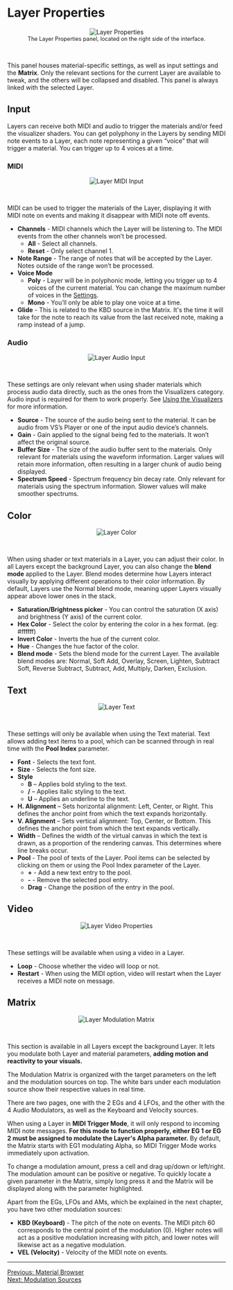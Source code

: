 # Layer Properties

<div style="text-align: center;">
<figure style="text-align: center;">
  <img src="/vs2/images/layer-properties.png" alt="Layer Properties" style="padding: 0px; bottom-padding: 0px" />
  <figcaption style="font-size: 0.9em;">The Layer Properties panel, located on the right side of the interface.</figcaption>
</figure>
</div>
<br>

This panel houses material-specific settings, as well as input settings and the **Matrix**. Only the relevant sections for the current Layer are available to tweak, and the others will be collapsed and disabled. This panel is always linked with the selected Layer.

## Input

Layers can receive both MIDI and audio to trigger the materials and/or feed the visualizer shaders. You can get polyphony in the Layers by sending MIDI note events to a Layer, each note representing a given “voice” that will trigger a material. You can trigger up to 4 voices at a time.

### MIDI

<div style="text-align: center;">
<figure style="text-align: center;">
  <img src="/vs2/images/properties-input-midi.png" alt="Layer MIDI Input" style="padding: 0px; bottom-padding: 0px" />
  <figcaption></figcaption>
</figure>
</div>
<br>

MIDI can be used to trigger the materials of the Layer, displaying it with MIDI note on events and making it disappear with MIDI note off events. 

- **Channels** - MIDI channels which the Layer will be listening to. The MIDI events from the other channels won’t be processed.
    - **All** - Select all channels.
    - **Reset** - Only select channel 1.
- **Note Range** - The range of notes that will be accepted by the Layer. Notes outside of the range won’t be processed.
- **Voice Mode**
    - **Poly** - Layer will be in polyphonic mode, letting you trigger up to 4 voices of the current material. You can change the maximum number of voices in the [Settings](settings).
    - **Mono** - You’ll only be able to play one voice at a time.
- **Glide** - This is related to the KBD source in the Matrix. It's the time it will take for the note to reach its value from the last received note, making a ramp instead of a jump.

### Audio

<div style="text-align: center;">
<figure style="text-align: center;">
  <img src="/vs2/images/properties-input-audio.png" alt="Layer Audio Input" style="padding: 0px; bottom-padding: 0px" />
  <figcaption></figcaption>
</figure>
</div>
<br>

These settings are only relevant when using shader materials which process audio data directly, such as the ones from the Visualizers category. Audio input is required for them to work properly. See [Using the Visualizers](visualizers) for more information.

- **Source** - The source of the audio being sent to the material. It can be audio from VS’s Player or one of the input audio device’s channels.
- **Gain** - Gain applied to the signal being fed to the materials. It won’t affect the original source.
- **Buffer Size** - The size of the audio buffer sent to the materials. Only relevant for materials using the waveform information. Larger values will retain more information, often resulting in a larger chunk of audio being displayed.
- **Spectrum Speed** - Spectrum frequency bin decay rate. Only relevant for materials using the spectrum information. Slower values will make smoother spectrums.

## Color

<div style="text-align: center;">
<figure style="text-align: center;">
  <img src="/vs2/images/properties-color.png" alt="Layer Color" style="padding: 0px; bottom-padding: 0px" />
  <figcaption></figcaption>
</figure>
</div>
<br>

When using shader or text materials in a Layer, you can adjust their color. In all Layers except the background Layer, you can also change the **blend mode** applied to the Layer.
Blend modes determine how Layers interact visually by applying different operations to their color information. By default, Layers use the Normal blend mode, meaning upper Layers visually appear above lower ones in the stack.

- **Saturation/Brightness picker** - You can control the saturation (X axis) and brightness (Y axis) of the current color. 
- **Hex Color** - Select the color by entering the color in a hex format. (eg: #ffffff)
- **Invert Color** - Inverts the hue of the current color.
- **Hue** - Changes the hue factor of the color.
- **Blend mode** - Sets the blend mode for the current Layer. The available blend modes are: Normal, Soft Add, Overlay, Screen, Lighten, Subtract Soft, Reverse Subtract, Subtract, Add, Multiply, Darken, Exclusion.

## Text

<div style="text-align: center;">
<figure style="text-align: center;">
  <img src="/vs2/images/properties-text.png" alt="Layer Text" style="padding: 0px; bottom-padding: 0px" />
  <figcaption></figcaption>
</figure>
</div>
<br>

These settings will only be available when using the Text material. Text allows adding text items to a pool, which can be scanned through in real time with the **Pool Index** parameter.

- **Font** - Selects the text font.
- **Size** - Selects the font size.
- **Style**
    - **B** – Applies bold styling to the text.
    - **/** – Applies italic styling to the text.
    - **U** – Applies an underline to the text.
- **H. Alignment** – Sets horizontal alignment: Left, Center, or Right. This defines the anchor point from which the text expands horizontally.
- **V. Alignment** – Sets vertical alignment: Top, Center, or Bottom. This defines the anchor point from which the text expands vertically.
- **Width** – Defines the width of the virtual canvas in which the text is drawn, as a proportion of the rendering canvas. This determines where line breaks occur.
- **Pool** -  The pool of texts of the Layer. Pool items can be selected by clicking on them or using the Pool Index parameter of the Layer.
    - **+** - Add a new text entry to the pool.
    - **-** - Remove the selected pool entry.
    - **Drag** - Change the position of the entry in the pool.

## Video

<div style="text-align: center;">
<figure style="text-align: center;">
  <img src="/vs2/images/properties-video.png" alt="Layer Video Properties" style="padding: 0px; bottom-padding: 0px" />
  <figcaption></figcaption>
</figure>
</div>
<br>

These settings will be available when using a video in a Layer.

- **Loop** - Choose whether the video will loop or not.
- **Restart** - When using the MIDI option, video will restart when the Layer receives a MIDI note on message.

## Matrix

<div style="text-align: center;">
<figure style="text-align: center;">
  <img src="/vs2/images/properties-matrix.png" alt="Layer Modulation Matrix" style="padding: 0px; bottom-padding: 0px" />
  <figcaption></figcaption>
</figure>
</div>
<br>

This section is available in all Layers except the background Layer. It lets you modulate both Layer and material parameters, **adding motion and reactivity to your visuals.**

The Modulation Matrix is organized with the target parameters on the left and the modulation sources on top. The white bars under each modulation source show their respective values in real time.

There are two pages, one with the 2 EGs and 4 LFOs, and the other with the 4 Audio Modulators, as well as the Keyboard and Velocity sources.

When using a Layer in **MIDI Trigger Mode**, it will only respond to incoming MIDI note messages. **For this mode to function properly, either EG 1 or EG 2 must be assigned to modulate the Layer's Alpha parameter.** By default, the Matrix starts with EG1 modulating Alpha, so MIDI Trigger Mode works immediately upon activation.

To change a modulation amount, press a cell and drag up/down or left/right. The modulation amount can be positive or negative. To quickly locate a given parameter in the Matrix, simply long press it and the Matrix will be displayed along with the parameter highlighted.

Apart from the EGs, LFOs and AMs, which be explained in the next chapter, you have two other modulation sources:

- **KBD (Keyboard)** - The pitch of the note on events. The MIDI pitch 60 corresponds to the central point of the modulation (0). Higher notes will act as a positive modulation increasing with pitch, and lower notes will likewise act as a negative modulation.
- **VEL (Velocity)** - Velocity of the MIDI note on events.

***
[Previous: Material Browser](material-browser)<br>
[Next: Modulation Sources](modulation-sources)